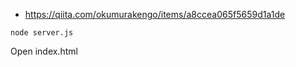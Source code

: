 - https://qiita.com/okumurakengo/items/a8ccea065f5659d1a1de

```
node server.js
```

Open index.html